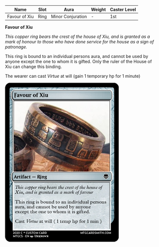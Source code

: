 
| Name            | Slot   | Aura                 | Weight | Caster Level |
| --------------- | ------ | -------------------- | ------ | ------------ |
| Favour of Xiu| Ring | Minor Conjuration | -   | 1st         |

**Favour of Xiu**

_This copper ring bears the crest of the house of Xiu, and is granted as a mark of honour to those who have done service for the house as a sign of  patronage._

This ring is bound to an individual persons aura, and cannot be used by anyone except the one to whom it is gifted. Only the ruler of the House of Xiu can change this binding.

The wearer can cast _Virtue_ at will (gain 1 temporary hp for 1 minute)

![itemimage]

[itemimage]: https://github.com/FFrisby/PathfinderArcadia/blob/main/Magic%20Items/ItemArt/FavourofXiu.png
